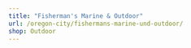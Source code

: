 ```yaml
---
title: "Fisherman's Marine & Outdoor"
url: /oregon-city/fishermans-marine-und-outdoor/
shop: Outdoor
---
```


